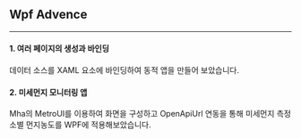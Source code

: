 ## Wpf Advence


---------

#### 1. 여러 페이지의 생성과 바인딩
데이터 소스를 XAML 요소에 바인딩하여 동적 앱을 만들어 보았습니다. 

#### 2. 미세먼지 모니터링 앱
Mha의 MetroUI를 이용하여 화면을 구성하고 OpenApiUrl 연동을 통해 미세먼지 측정소별 먼지농도를 WPF에 적용해보았습니다.  



